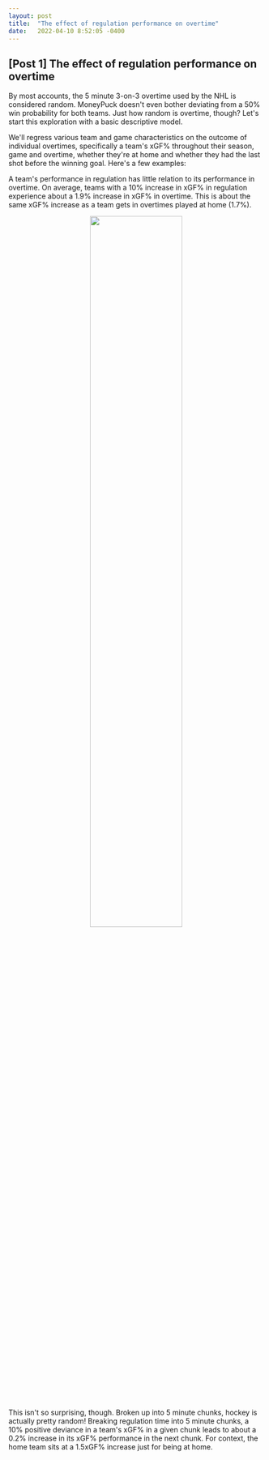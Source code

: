 ```yaml
---
layout: post
title:  "The effect of regulation performance on overtime"
date:   2022-04-10 8:52:05 -0400
---
```

<h2>[Post 1] The effect of regulation performance on overtime</h2>
<p>
By most accounts, the 5 minute 3-on-3 overtime used by the NHL is considered random. MoneyPuck doesn't even bother deviating from a 50% win probability for both teams. Just how random is overtime, though? Let's start this exploration with a basic descriptive model.
</p>
<p>
We'll regress various team and game characteristics on the outcome of individual overtimes, specifically a team's xGF% throughout their season, game and overtime, whether they're at home and whether they had the last shot before the winning goal. Here's a few examples:
</p>
<p>
</p>
<p>
A team's performance in regulation has little relation to its performance in overtime. On average, teams with a 10% increase in xGF% in regulation experience about a 1.9% increase in xGF% in overtime. This is about the same xGF% increase as a team gets in overtimes played at home (1.7%).
</p>
<p>
<div style="text-align: center"> 
<img src="https://spazznolo.github.io/figs/post-regulation-one-twoo.png" width="60%" length="150"/>
</div>
</p>
<p>
This isn't so surprising, though. Broken up into 5 minute chunks, hockey is actually pretty random! Breaking regulation time into 5 minute chunks, a 10% positive deviance in a team's xGF% in a given chunk leads to about a 0.2% increase in its xGF% performance in the next chunk. For context, the home team sits at a 1.5xGF% increase just for being at home.
</p>




